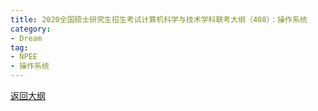 ```yaml
---
title: 2020全国硕士研究生招生考试计算机科学与技术学科联考大纲（408）：操作系统
category: 
- Dream
tag: 
- NPEE
- 操作系统
---
```


[返回大纲](https://nachtgeistw.github.io/Berksey/dream/2019/08/27/NPEE-Outline-408/)
